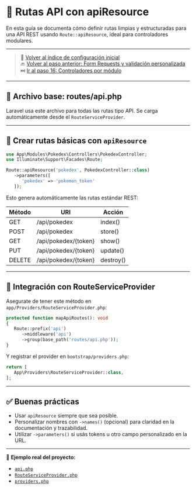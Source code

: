# 🧭 Rutas API con apiResource

En esta guía se documenta cómo definir rutas limpias y estructuradas para una API REST usando `Route::apiResource`, ideal para controladores modulares.

---

> 🔗 [Volver al índice de configuración inicial](./index.md)  
> 🔙 [Volver al paso anterior: Form Requests y validación personalizada](./requests.md)  
> ⏭️ [Ir al paso 16: Controladores por módulo](./controllers.md)

---

## 📁 Archivo base: routes/api.php

Laravel usa este archivo para todas las rutas tipo API. Se carga automáticamente desde el `RouteServiceProvider`.

---

## 🚀 Crear rutas básicas con `apiResource`

   ```php
   use App\Modules\Pokedex\Controllers\PokedexController;
   use Illuminate\Support\Facades\Route;

   Route::apiResource('pokedex', PokedexController::class)
      ->parameters([
         'pokedex' => 'pokemon_token'
      ]);
   ```

Esto genera automáticamente las rutas estándar REST:

| Método | URI                   | Acción            |
|--------|------------------------|-------------------|
| GET    | /api/pokedex           | index()           |
| POST   | /api/pokedex           | store()           |
| GET    | /api/pokedex/{token}   | show()            |
| PUT    | /api/pokedex/{token}   | update()          |
| DELETE | /api/pokedex/{token}   | destroy()         |

---

## 🧩 Integración con RouteServiceProvider

Asegurate de tener este método en `app/Providers/RouteServiceProvider.php`:

   ```php
   protected function mapApiRoutes(): void
   {
      Route::prefix('api')
         ->middleware('api')
         ->group(base_path('routes/api.php'));
   }
   ```

Y registrar el provider en `bootstrap/providers.php`:

   ```php
   return [
      App\Providers\RouteServiceProvider::class,
   ];
   ```

---

## ✅ Buenas prácticas

- Usar `apiResource` siempre que sea posible.
- Personalizar nombres con `->names()` (opcional) para claridad en la documentación y trazabilidad.
- Utilizar `->parameters()` si usás tokens u otro campo personalizado en la URL.

---

🔎 **Ejemplo real del proyecto:**  
- [`api.php`](./examples/routes/api.php)
- [`RouteServiceProvider.php`](./examples/app/Providers/RouteServiceProvider.php)
- [`providers.php`](./examples/bootstrap/providers.php)
